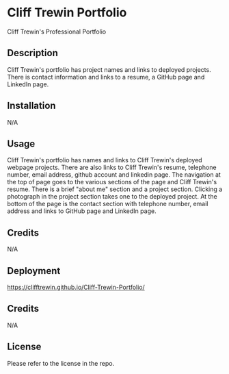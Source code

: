 # Cliff Trewin Portfolio
Cliff Trewin's Professional Portfolio

## Description

Cliff Trewin's portfolio has project names and links to deployed projects. There is contact information and links to 
a resume, a GitHub page and LinkedIn page.

## Installation

N/A

## Usage

Cliff Trewin's portfolio has names and links to Cliff Trewin's deployed webpage projects. There are also links to 
Cliff Trewin's resume, telephone number, email address, github account and linkedin page. The navigation at the
top of page goes to the various sections of the page and Cliff Trewin's resume. There is a brief "about me" section 
and a project section. Clicking  a photograph in the project section takes one to the deployed project. At the
bottom of the page is the contact section with telephone number, email address and links to GitHub page and LinkedIn page.

## Credits

N/A

## Deployment

https://clifftrewin.github.io/Cliff-Trewin-Portfolio/

## Credits

N/A

## License

Please refer to the license in the repo.

